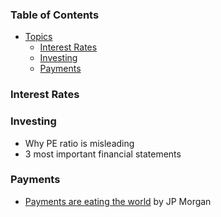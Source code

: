 ### Table of Contents

  - [Topics](#topics)
    - [Interest Rates](#Interest-Rates)
    - [Investing](#Investing)
    - [Payments](#Payments)

### Interest Rates

### Investing
- Why PE ratio is misleading
- 3 most important financial statements

### Payments
- [Payments are eating the world](https://www.jpmorgan.com/content/dam/jpm/treasury-services/documents/jpm-payments-are-eating-the-world.pdf) by JP Morgan